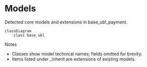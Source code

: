 # Models

Detected core models and extensions in base_ubl_payment.

```mermaid
classDiagram
    class base_ubl
```

Notes
- Classes show model technical names; fields omitted for brevity.
- Items listed under _inherit are extensions of existing models.
